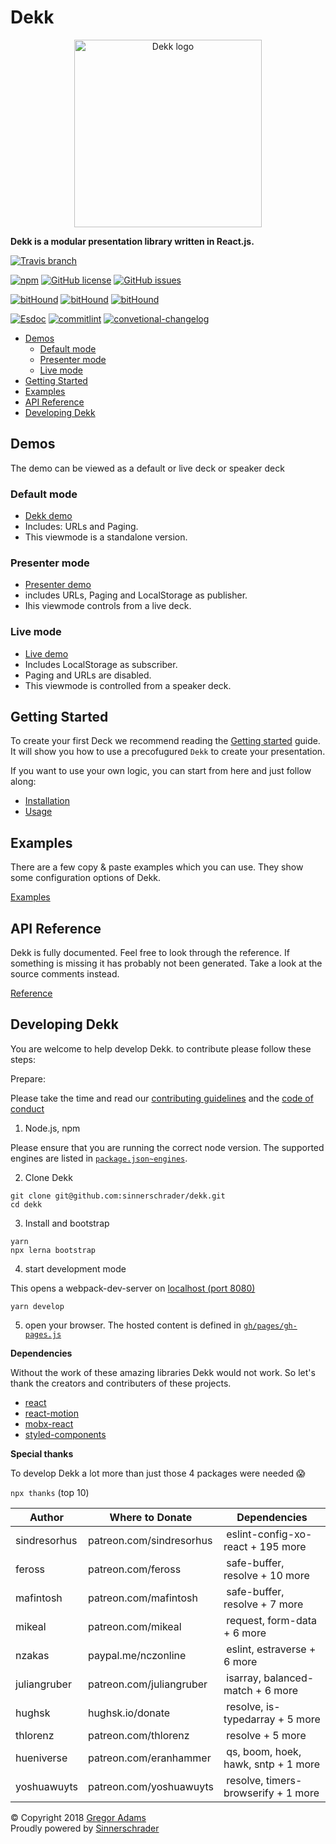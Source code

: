 # Dekk

<p align="center"><img width="300" src="https://raw.githubusercontent.com/sinnerschrader/dekk/master/resources/logo.png" alt="Dekk logo"/></p>

**Dekk is a modular presentation library written in React.js.**

[![Travis branch](https://img.shields.io/travis/sinnerschrader/dekk/master.svg?style=for-the-badge)](https://travis-ci.org/sinnerschrader/dekk)

[![npm](https://img.shields.io/npm/v/@dekk/dekk.svg?style=for-the-badge)](https://www.npmjs.com/org/dekk)
[![GitHub license](https://img.shields.io/badge/license-MIT-blue.svg?style=for-the-badge)](https://raw.githubusercontent.com/sinnerschrader/dekk/master/LICENSE)
[![GitHub issues](https://img.shields.io/github/issues/sinnerschrader/dekk.svg?style=for-the-badge)](https://github.com/sinnerschrader/dekk/issues)

[![bitHound](https://img.shields.io/bithound/code/github/sinnerschrader/dekk.svg?style=for-the-badge)](https://www.bithound.io/github/sinnerschrader/dekk)
[![bitHound](https://img.shields.io/bithound/dependencies/github/sinnerschrader/dekk.svg?style=for-the-badge)](https://www.bithound.io/github/sinnerschrader/dekk)
[![bitHound](https://img.shields.io/bithound/devDependencies/github/sinnerschrader/dekk.svg?style=for-the-badge)](https://www.bithound.io/github/sinnerschrader/dekk)

[![Esdoc](https://img.shields.io/badge/documentation-all_star-8bc300.svg?style=for-the-badge)](https://sinnerschrader.github.io/dekk/api/identifiers.html)
[![commitlint](https://img.shields.io/badge/commitlint-enabled-8bc300.svg?style=for-the-badge)](https://github.com/marionebl/commitlint)
[![convetional-changelog](https://img.shields.io/badge/changelog-conventional-8bc300.svg?style=for-the-badge)](https://github.com/marionebl/commitlint)


<!-- @import "[TOC]" {cmd="toc" depthFrom=2 depthTo=6 orderedList=false} -->
<!-- code_chunk_output -->

* [Demos](#demos)
	* [Default mode](#default-mode)
	* [Presenter mode](#presenter-mode)
	* [Live mode](#live-mode)
* [Getting Started](#getting-started)
* [Examples](#examples)
* [API Reference](#api-reference)
* [Developing Dekk](#developing-dekk)

<!-- /code_chunk_output -->

## Demos

The demo can be viewed as a default or live deck or speaker deck

### Default mode
  * [Dekk demo](https://sinnerschrader.github.io/dekk/)
  * Includes: URLs and Paging.
  * This viewmode is a standalone version.
### Presenter mode
  * [Presenter demo](https://sinnerschrader.github.io/dekk/?present=true)
  * includes URLs, Paging and LocalStorage as publisher.
  * Ihis viewmode controls from a live deck.
### Live mode
  * [Live demo](https://sinnerschrader.github.io/dekk/?live=true)
  * Includes LocalStorage as subscriber.
  * Paging and URLs are disabled.
  * This viewmode is controlled from a speaker deck.

## Getting Started

To create your first Deck we recommend reading the
[Getting started](https://sinnerschrader.github.io/dekk/api/index.html)
guide. It will show you how to use a precofugured `Dekk` to create your
presentation.

If you want to use your own logic, you can start from here and just follow along:

* [Installation](https://sinnerschrader.github.io/dekk/api/manual/installation.html)
* [Usage](https://sinnerschrader.github.io/dekk/api/manual/usage.html)

## Examples

There are a few copy & paste examples which you can use. They show some configuration
options of Dekk.

[Examples](https://sinnerschrader.github.io/dekk/api/manual/examples.html)

## API Reference

Dekk is fully documented. Feel free to look through the reference.
If something is missing it has probably not been generated.
Take a look at the source comments instead.

[Reference](https://sinnerschrader.github.io/dekk/api/identifiers.html)


## Developing Dekk

You are welcome to help develop Dekk. to contribute please follow these steps:

Prepare:

Please take the time and read our
[contributing guidelines](https://github.com/sinnerschrader/dekk/blob/master/.github/CONTRIBUTING.md)
and the [code of conduct](https://github.com/sinnerschrader/dekk/blob/master/.github/CODE_OF_CONDUCT.md)

1. Node.js, npm

Please ensure that you are running the correct node version.
The supported engines are listed in [`package.json~engines`](https://github.com/sinnerschrader/dekk/blob/master/package.json#L5).

2. Clone Dekk

```shell
git clone git@github.com:sinnerschrader/dekk.git
cd dekk
```

3. Install and bootstrap

```shell
yarn
npx lerna bootstrap
```

4. start development mode

This opens a webpack-dev-server on [localhost (port 8080)](http://localhost:8080)


```shell
yarn develop
```

5. open your browser. The hosted content is defined in [`gh/pages/gh-pages.js`](https://github.com/sinnerschrader/dekk/blob/master/gh-pages/gh-pages.js)



**Dependencies**

Without the work of these amazing libraries Dekk would not work.
So let's thank the creators and contributers of these projects.

* [react](https://github.com/facebook/react)
* [react-motion](https://github.com/chenglou/react-motion)
* [mobx-react](https://github.com/mobxjs/mobx-react)
* [styled-components](https://github.com/styled-components/styled-components)

**Special thanks**

To develop Dekk a lot more than just those 4 packages were needed 😱 

`npx thanks` (top 10)

| Author       | Where to Donate          | Dependencies |
|--------------|--------------------------|--------------|
| sindresorhus | patreon.com/sindresorhus | eslint-config-xo-react + 195 more |
| feross       | patreon.com/feross       | safe-buffer, resolve + 10 more |
| mafintosh    | patreon.com/mafintosh    | safe-buffer, resolve + 7 more |
| mikeal       | patreon.com/mikeal       | request, form-data + 6 more |
| nzakas       | paypal.me/nczonline      | eslint, estraverse + 6 more |
| juliangruber | patreon.com/juliangruber | isarray, balanced-match + 6 more |
| hughsk       | hughsk.io/donate         | resolve, is-typedarray + 5 more |
| thlorenz     | patreon.com/thlorenz     | resolve + 5 more |
| hueniverse   | patreon.com/eranhammer   | qs, boom, hoek, hawk, sntp + 1 more |
| yoshuawuyts  | patreon.com/yoshuawuyts  | resolve, timers-browserify + 1 more |


© Copyright 2018 [Gregor Adams](https://github.com/pixelass)  
Proudly powered by [Sinnerschrader](https://sinnerschrader.com)
